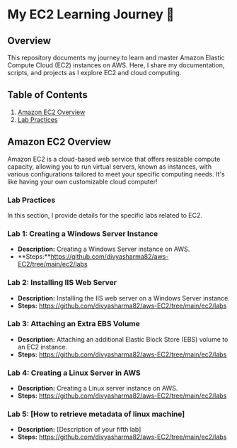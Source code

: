 # My EC2 Learning Journey 🚀

## Overview
This repository documents my journey to learn and master Amazon Elastic Compute Cloud (EC2) instances on AWS. Here, I share my documentation, scripts, and projects as I explore EC2 and cloud computing.

## Table of Contents
1. [Amazon EC2 Overview](#amazon-ec2-overview)
2. [Lab Practices](#lab-practices)

## Amazon EC2 Overview
Amazon EC2 is a cloud-based web service that offers resizable compute capacity, allowing you to run virtual servers, known as instances, with various configurations tailored to meet your specific computing needs. It's like having your own customizable cloud computer!

### Lab Practices
In this section, I provide details for the specific labs related to EC2.

### Lab 1: Creating a Windows Server Instance
- **Description:** Creating a Windows Server instance on AWS.
- **Steps:**https://github.com/divyasharma82/aws-EC2/tree/main/ec2/labs

### Lab 2: Installing IIS Web Server
- **Description:** Installing the IIS web server on a Windows Server instance.
- **Steps:** https://github.com/divyasharma82/aws-EC2/tree/main/ec2/labs

### Lab 3: Attaching an Extra EBS Volume
- **Description:** Attaching an additional Elastic Block Store (EBS) volume to an EC2 instance.
- **Steps:** https://github.com/divyasharma82/aws-EC2/tree/main/ec2/labs

### Lab 4: Creating a Linux Server in AWS
- **Description:** Creating a Linux server instance on AWS.
- **Steps:** https://github.com/divyasharma82/aws-EC2/tree/main/ec2/labs

### Lab 5: [How to retrieve metadata of linux machine]
- **Description:** [Description of your fifth lab]
- **Steps:** https://github.com/divyasharma82/aws-EC2/tree/main/ec2/labs

